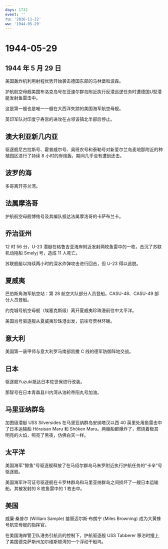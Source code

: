 ```yaml
---
days: 1732
event: ''
ru: '2026-11-22'
ww: '1944-05-29'
---
```


# 1944-05-29

## 1944 年 5 月 29 日

美国轰炸机利用射程优势开始袭击德国东部的马林堡和波森。

护航航空母舰美国布洛克岛号在亚速尔群岛附近执行反潜巡逻任务时遭德国U型潜艇发射鱼雷击中。

这是第一艘也是唯一一艘在大西洋失踪的美国海军航空母舰。

英印军队对印度宁寿宫的进攻在占领该镇北半部后停止。

## 澳大利亚新几内亚

驱逐舰尼古拉斯号、霍普威尔号、奥班农号和泰勒号对新爱尔兰岛麦地那附近的种植园区进行了持续
8 小时的岸炮轰，期间几乎没有遭到还击。

## 波罗的海

多哥离开芬兰湾。

## 法属摩洛哥

护航航空母舰博格号及其编队抵达法属摩洛哥的卡萨布兰卡。

## 乔治亚州

12 时 56 分，U-23
潜艇在格鲁吉亚海岸附近发射两枚鱼雷中的一枚，击沉了苏联机动拖船 Smelyj
号，造成 11 人死亡。

苏联舰艇以持续两小时的深水炸弹攻击进行回击，但 U-23 得以逃脱。

## 夏威夷

巴伯斯角海军航空站：第 28 航空大队部分人员登船。CASU-48、CASU-49
部分人员登船。

约克城号航空母舰（埃塞克斯级）离开夏威夷珍珠港前往中太平洋。

美国肖号驱逐舰从夏威夷珍珠港出发，前往夸贾林环礁。

## 意大利

美国第一装甲师与意大利罗马南部凯撒 C 线的德军防御阵地交战。

## 日本

驱逐舰Yuzuki抵达日本佐世保进行改装。

那智号在日本青森县川内湾从油轮帝阳丸号加油。

## 马里亚纳群岛

加图级潜艇 USS Silversides 在马里亚纳群岛安纳塔汉以西 40
英里处用鱼雷击中了日本运输船 Hōraisan Maru 和 Shōken
Maru。两艘船都爆炸了，燃烧着极其明亮的火焰，照亮了黑夜，仿佛白天一样。

## 太平洋

美国海军"鲸鱼"号驱逐舰释放了在马绍尔群岛马朱罗附近执行护航任务的"卡辛"号驱逐舰。

美国海军许可证号驱逐舰在卡罗林群岛和马里亚纳群岛之间损坏了一艘日本运输船，其被发射的
8 枚鱼雷中的 1 枚击中。

## 美国

威廉·桑普尔 (William Sample) 接替迈尔斯·布朗宁 (Miles Browning)
成为大黄蜂号航空母舰的指挥官。

在美国海岸警卫队港务引航员的控制下，护航驱逐舰 USS Tabberer
移泊时撞上了美国德克萨斯州加尔维斯顿湾的一个浮动干船坞。